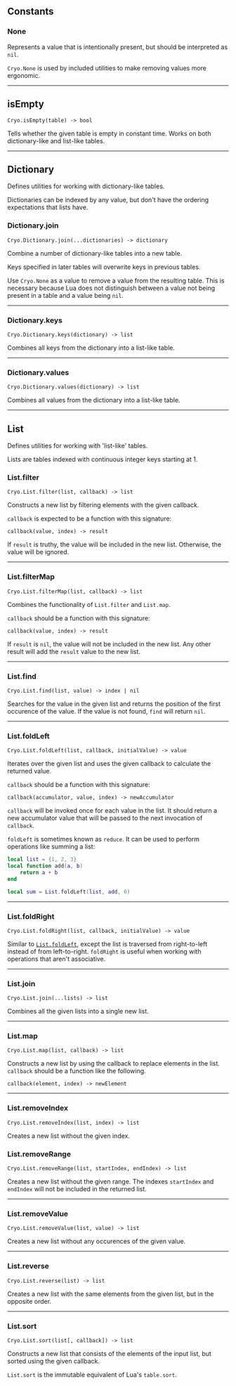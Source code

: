 ## Constants

### None
Represents a value that is intentionally present, but should be interpreted as `nil`.

`Cryo.None` is used by included utilities to make removing values more ergonomic.

---

## isEmpty
```
Cryo.isEmpty(table) -> bool
```
Tells whether the given table is empty in constant time. Works on both dictionary-like and list-like tables.

---

## Dictionary
Defines utilities for working with dictionary-like tables.

Dictionaries can be indexed by any value, but don't have the ordering expectations that lists have.

### Dictionary.join
```
Cryo.Dictionary.join(...dictionaries) -> dictionary
```
Combine a number of dictionary-like tables into a new table.

Keys specified in later tables will overwrite keys in previous tables.

Use `Cryo.None` as a value to remove a value from the resulting table. This is necessary because Lua does not distinguish between a value not being present in a table and a value being `nil`.

---

### Dictionary.keys
```
Cryo.Dictionary.keys(dictionary) -> list
```
Combines all keys from the dictionary into a list-like table.

---

### Dictionary.values
```
Cryo.Dictionary.values(dictionary) -> list
```
Combines all values from the dictionary into a list-like table.

---

## List
Defines utilities for working with 'list-like' tables.

Lists are tables indexed with continuous integer keys starting at 1.

### List.filter
```
Cryo.List.filter(list, callback) -> list
```
Constructs a new list by filtering elements with the given callback.

`callback` is expected to be a function with this signature:

```
callback(value, index) -> result
```

If `result` is truthy, the value will be included in the new list. Otherwise, the value will be ignored.

---

### List.filterMap
```
Cryo.List.filterMap(list, callback) -> list
```
Combines the functionality of `List.filter` and `List.map`.

`callback` should be a function with this signature:

```
callback(value, index) -> result
```

If `result` is `nil`, the value will not be included in the new list. Any other result will add the `result` value to the new list.

---

### List.find
```
Cryo.List.find(list, value) -> index | nil
```
Searches for the value in the given list and returns the position of the first occurence of the value. If the value is not found, `find` will return `nil`.

---

### List.foldLeft
```
Cryo.List.foldLeft(list, callback, initialValue) -> value
```
Iterates over the given list and uses the given callback to calculate the returned value.

`callback` should be a function with this signature:

```
callback(accumulator, value, index) -> newAccumulator
```

`callback` will be invoked once for each value in the list. It should return a new accumulator value that will be passed to the next invocation of `callback`.

`foldLeft` is sometimes known as `reduce`. It can be used to perform operations like summing a list:

```lua
local list = {1, 2, 3}
local function add(a, b)
	return a + b
end

local sum = List.foldLeft(list, add, 0)
```

---

### List.foldRight
```
Cryo.List.foldRight(list, callback, initialValue) -> value
```
Similar to [`List.foldLeft`](#list-foldLeft), except the list is traversed from right-to-left instead of from left-to-right. `foldRight` is useful when working with operations that aren't associative.

---

### List.join
```
Cryo.List.join(...lists) -> list
```
Combines all the given lists into a single new list.

---

### List.map
```
Cryo.List.map(list, callback) -> list
```
Constructs a new list by using the callback to replace elements in the list. `callback` should be a function like the following.

```
callback(element, index) -> newElement
```

---

### List.removeIndex
```
Cryo.List.removeIndex(list, index) -> list
```
Creates a new list without the given index.

### List.removeRange
```
Cryo.List.removeRange(list, startIndex, endIndex) -> list
```
Creates a new list without the given range. The indexes `startIndex` and `endIndex` will not be included in the returned list.

---

### List.removeValue
```
Cryo.List.removeValue(list, value) -> list
```
Creates a new list without any occurences of the given value.

---

### List.reverse
```
Cryo.List.reverse(list) -> list
```
Creates a new list with the same elements from the given list, but in the opposite order.

---

### List.sort
```
Cryo.List.sort(list[, callback]) -> list
```
Constructs a new list that consists of the elements of the input list, but sorted using the given callback.

`List.sort` is the immutable equivalent of Lua's `table.sort`.